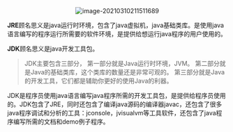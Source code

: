 <center><img src="https://ning-wang.oss-cn-beijing.aliyuncs.com/blog-imags/image-20210310211511689.png" alt="image-20210310211511689"  /></center>

**JRE**顾名思义是java运行时环境，包含了java虚拟机，java基础类库。是使用java语言编写的程序运行所需要的软件环境，是提供给想运行java程序的用户使用的。

**JDK**顾名思义是java开发工具包。

> JDK主要包含三部分，
> 第一部分就是Java运行时环境，JVM。
> 第二部分就是Java的基础类库，这个类库的数量还是非常可观的。
> 第三部分就是Java的开发工具，它们都是辅助你更好的使用Java的利器。

JDK是程序员使用java语言编写java程序所需的开发工具包，是提供给程序员使用的。JDK包含了JRE，同时还包含了编译java源码的编译器javac，还包含了很多java程序调试和分析的工具：jconsole，jvisualvm等工具软件，还包含了java程序编写所需的文档和demo例子程序。